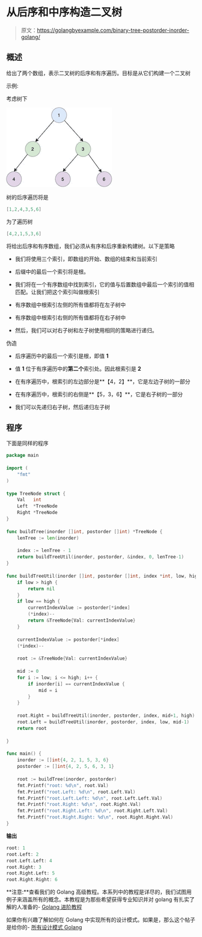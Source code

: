 # 从后序和中序构造二叉树

> 原文：<https://golangbyexample.com/binary-tree-postorder-inorder-golang/>

## **概述**

给出了两个数组，表示二叉树的后序和有序遍历。目标是从它们构建一个二叉树

示例:

考虑树下

![](img/9a9347838908483552b24df3dc54cd38.png)

树的后序遍历将是

```go
[1,2,4,3,5,6]
```

为了遍历树

```go
[4,2,1,5,3,6]
```

将给出后序和有序数组，我们必须从有序和后序重新构建树。以下是策略

*   我们将使用三个索引，即数组的开始、数组的结束和当前索引

*   后缀中的最后一个索引将是根。

*   我们将在一个有序数组中找到索引，它的值与后置数组中最后一个索引的值相匹配。让我们把这个索引叫做根索引

*   有序数组中根索引左侧的所有值都将在左子树中

*   有序数组中根索引右侧的所有值都将在右子树中

*   然后，我们可以对右子树和左子树使用相同的策略进行递归。

伪造

*   后序遍历中的最后一个索引是根，即值 **1**

*   值 **1** 位于有序遍历中的**第二个**索引处。因此根索引是 **2**

*   在有序遍历中，根索引的左边部分是**【4，2】**，它是左边子树的一部分

*   在有序遍历中，根索引的右侧是**【5，3，6】**，它是右子树的一部分

*   我们可以先递归右子树，然后递归左子树

## **程序**

下面是同样的程序

```go
package main

import (
	"fmt"
)

type TreeNode struct {
	Val   int
	Left  *TreeNode
	Right *TreeNode
}

func buildTree(inorder []int, postorder []int) *TreeNode {
	lenTree := len(inorder)

	index := lenTree - 1
	return buildTreeUtil(inorder, postorder, &index, 0, lenTree-1)
}

func buildTreeUtil(inorder []int, postorder []int, index *int, low, high int) *TreeNode {
	if low > high {
		return nil
	}
	if low == high {
		currentIndexValue := postorder[*index]
		(*index)--
		return &TreeNode{Val: currentIndexValue}
	}

	currentIndexValue := postorder[*index]
	(*index)--

	root := &TreeNode{Val: currentIndexValue}

	mid := 0
	for i := low; i <= high; i++ {
		if inorder[i] == currentIndexValue {
			mid = i
		}
	}

	root.Right = buildTreeUtil(inorder, postorder, index, mid+1, high)
	root.Left = buildTreeUtil(inorder, postorder, index, low, mid-1)
	return root

}

func main() {
	inorder := []int{4, 2, 1, 5, 3, 6}
	postorder := []int{4, 2, 5, 6, 3, 1}

	root := buildTree(inorder, postorder)
	fmt.Printf("root: %d\n", root.Val)
	fmt.Printf("root.Left: %d\n", root.Left.Val)
	fmt.Printf("root.Left.Left: %d\n", root.Left.Left.Val)
	fmt.Printf("root.Right: %d\n", root.Right.Val)
	fmt.Printf("root.Right.Left: %d\n", root.Right.Left.Val)
	fmt.Printf("root.Right.Right: %d\n", root.Right.Right.Val)
} 
```

**输出**

```go
root: 1
root.Left: 2
root.Left.Left: 4
root.Right: 3
root.Right.Left: 5
root.Right.Right: 6
```

**注意:**查看我们的 Golang 高级教程。本系列中的教程是详尽的，我们试图用例子来涵盖所有的概念。本教程是为那些希望获得专业知识并对 golang 有扎实了解的人准备的- [Golang 进阶教程](https://golangbyexample.com/golang-comprehensive-tutorial/)

如果你有兴趣了解如何在 Golang 中实现所有的设计模式。如果是，那么这个帖子是给你的- [所有设计模式 Golang](https://golangbyexample.com/all-design-patterns-golang/)